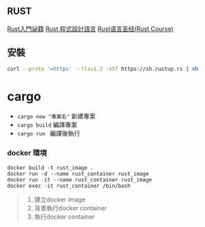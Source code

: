 ## RUST

[Rust入門祕籍](https://shihyu.github.io/rust_hacks/ch1/00.html)
[Rust 程式設計語言](https://rust-lang.tw/book-tw/ch00-00-introduction.html)
[Rust语言圣经(Rust Course)](https://course.rs/about-book.html)

## 安裝
```sh
curl --proto '=https' --tlsv1.2 -sSf https://sh.rustup.rs | sh
```

# cargo
- `cargo new "專案名"` 新建專案  
- `cargo build` 編譯專案
- `cargo run ` 編譯後執行

### docker 環境
```docker
docker build -t rust_image .  
docker run -d --name rust_container rust_image 
docker run -it --name rust_container rust_image 
docker exec -it rust_container /bin/bash
```
> 1. 建立docker image
> 2. 背景執行docker container
> 3. 執行docker container